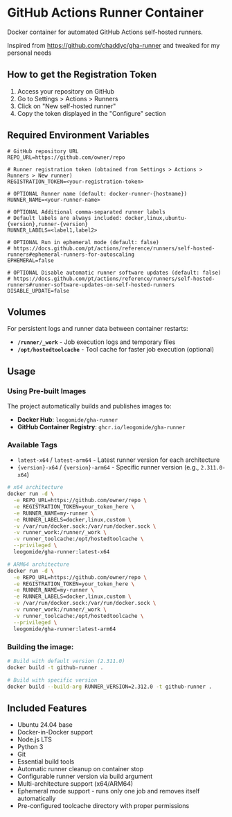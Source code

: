 # GitHub Actions Runner Container

Docker container for automated GitHub Actions self-hosted runners.

Inspired from https://github.com/chaddyc/gha-runner and tweaked for my personal needs

## How to get the Registration Token

1. Access your repository on GitHub
2. Go to Settings > Actions > Runners
3. Click on "New self-hosted runner"
4. Copy the token displayed in the "Configure" section

## Required Environment Variables

````dotenv
# GitHub repository URL
REPO_URL=https://github.com/owner/repo

# Runner registration token (obtained from Settings > Actions > Runners > New runner)
REGISTRATION_TOKEN=<your-registration-token>

# OPTIONAL Runner name (default: docker-runner-{hostname})
RUNNER_NAME=<your-runner-name>

# OPTIONAL Additional comma-separated runner labels
# Default labels are always included: docker,linux,ubuntu-{version},runner-{version}
RUNNER_LABELS=<label1,label2>

# OPTIONAL Run in ephemeral mode (default: false)
# https://docs.github.com/pt/actions/reference/runners/self-hosted-runners#ephemeral-runners-for-autoscaling
EPHEMERAL=false

# OPTIONAL Disable automatic runner software updates (default: false)
# https://docs.github.com/pt/actions/reference/runners/self-hosted-runners#runner-software-updates-on-self-hosted-runners
DISABLE_UPDATE=false

````

## Volumes

For persistent logs and runner data between container restarts:

- **`/runner/_work`** - Job execution logs and temporary files
- **`/opt/hostedtoolcache`** - Tool cache for faster job execution (optional)

## Usage

### Using Pre-built Images

The project automatically builds and publishes images to:

- **Docker Hub**: `leogomide/gha-runner`
- **GitHub Container Registry**: `ghcr.io/leogomide/gha-runner`

### Available Tags

- `latest-x64` / `latest-arm64` - Latest runner version for each architecture
- `{version}-x64` / `{version}-arm64` - Specific runner version (e.g., `2.311.0-x64`)

```bash
# x64 architecture
docker run -d \
  -e REPO_URL=https://github.com/owner/repo \
  -e REGISTRATION_TOKEN=your_token_here \
  -e RUNNER_NAME=my-runner \
  -e RUNNER_LABELS=docker,linux,custom \
  -v /var/run/docker.sock:/var/run/docker.sock \
  -v runner_work:/runner/_work \
  -v runner_toolcache:/opt/hostedtoolcache \
  --privileged \
  leogomide/gha-runner:latest-x64

# ARM64 architecture
docker run -d \
  -e REPO_URL=https://github.com/owner/repo \
  -e REGISTRATION_TOKEN=your_token_here \
  -e RUNNER_NAME=my-runner \
  -e RUNNER_LABELS=docker,linux,custom \
  -v /var/run/docker.sock:/var/run/docker.sock \
  -v runner_work:/runner/_work \
  -v runner_toolcache:/opt/hostedtoolcache \
  --privileged \
  leogomide/gha-runner:latest-arm64
```

### Building the image:
```bash
# Build with default version (2.311.0)
docker build -t github-runner .

# Build with specific version
docker build --build-arg RUNNER_VERSION=2.312.0 -t github-runner .
```

## Included Features

- Ubuntu 24.04 base
- Docker-in-Docker support
- Node.js LTS
- Python 3
- Git
- Essential build tools
- Automatic runner cleanup on container stop
- Configurable runner version via build argument
- Multi-architecture support (x64/ARM64)
- Ephemeral mode support - runs only one job and removes itself automatically
- Pre-configured toolcache directory with proper permissions
